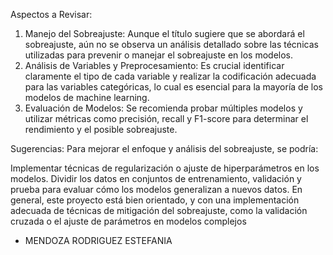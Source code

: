 Aspectos a Revisar:
1. Manejo del Sobreajuste: Aunque el título sugiere que se abordará el sobreajuste, aún no se observa un análisis detallado sobre las técnicas utilizadas para prevenir o manejar el sobreajuste en los modelos.
2. Análisis de Variables y Preprocesamiento: Es crucial identificar claramente el tipo de cada variable y realizar la codificación adecuada para las variables categóricas, lo cual es esencial para la mayoría de los modelos de machine learning.
3. Evaluación de Modelos: Se recomienda probar múltiples modelos y utilizar métricas como precisión, recall y F1-score para determinar el rendimiento y el posible sobreajuste.

Sugerencias:
Para mejorar el enfoque y análisis del sobreajuste, se podría:

Implementar técnicas de regularización o ajuste de hiperparámetros en los modelos.
Dividir los datos en conjuntos de entrenamiento, validación y prueba para evaluar cómo los modelos generalizan a nuevos datos.
En general, este proyecto está bien orientado, y con una implementación adecuada de técnicas de mitigación del sobreajuste, como la validación cruzada o el ajuste de parámetros en modelos complejos

- MENDOZA RODRIGUEZ ESTEFANIA
